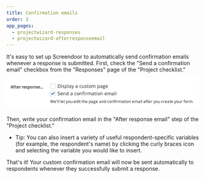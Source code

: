 ```yaml
---
title: Confirmation emails
order: 3
app_pages:
  - projectwizard-responses
  - projectwizard-afterresponseemail
---
```


It's easy to set up Screendoor to automatically send confirmation emails whenever a response is submitted. First, check the "Send a confirmation email" checkbox from the "Responses" page of the "Project checklist."

![send a confirmation email](../images/screenshot_send_confirmation_email.png)

Then, write your confirmation email in the "After response email" step of the "Project checklist."

- Tip: You can also insert a variety of useful respondent-specific variables (for example, the respondent's name) by clicking the curly braces icon and selecting the variable you would like to insert.

That's it! Your custom confirmation email will now be sent automatically to respondents whenever they successfully submit a response.
